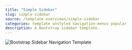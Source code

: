 ```yaml
---
title: "Simple Sidebar"
slug: simple-sidebar
source: /template-overviews/simple-sidebar
categories: template unstyled navigation-menus popular
description: A Bootstrap sidebar template.
---
```


<img src="/assets/img/templates/simple-sidebar.jpg" class="img-responsive" alt="Bootstrap Sidebar Navigation Template">